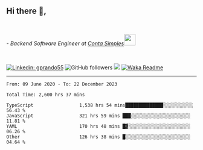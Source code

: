 <h2>Hi there  👋,</h2> </br>

<p><em>- Backend Software Engineer at <a href="https://contasimples.com">Conta Simples</a><img src="https://media.giphy.com/media/WUlplcMpOCEmTGBtBW/giphy.gif" width="30"> 
</em></p></br>


[![Linkedin: gprando55](https://img.shields.io/badge/-gprando55-blue?style=flat-square&logo=Linkedin&logoColor=white&link=https://www.linkedin.com/in/prandogabriel/)](https://www.linkedin.com/in/prandogabriel)
![GitHub followers](https://img.shields.io/github/followers/prandogabriel?label=Follow&style=social)
![](https://visitor-badge.glitch.me/badge?page_id=prandogabriel.prandogabriel)
[![Waka Readme](https://github.com/prandogabriel/prandogabriel/actions/workflows/update-stats.yml.yml/badge.svg)](https://github.com/prandogabriel/prandogabriel/actions/workflows/update-stats.yml.yml)

---

<!--START_SECTION:waka-->

```golang
From: 09 June 2020 - To: 22 December 2023

Total Time: 2,600 hrs 37 mins

TypeScript                 1,538 hrs 54 mins██████████████░░░░░░░░░░░   56.43 %
JavaScript                 321 hrs 59 mins ███░░░░░░░░░░░░░░░░░░░░░░   11.81 %
YAML                       170 hrs 48 mins █▓░░░░░░░░░░░░░░░░░░░░░░░   06.26 %
Other                      126 hrs 38 mins █░░░░░░░░░░░░░░░░░░░░░░░░   04.64 %
```

<!--END_SECTION:waka-->
